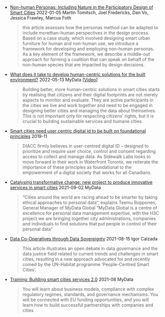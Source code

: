 * [Non-human Personas: Including Nature in the Participatory Design of Smart Cities](http://www.mifav.uniroma2.it/inevent/events/idea2010/doc/50_7.pdf) 2022-01-05 Martin Tomitsch, Joel Fredericks, Dan Vo, Jessica Frawley, Marcus Foth
  > this article assesses how the personas method can be adapted to include morethan-human perspectives in the design process. Based on a case study, which involved designing smart urban furniture for human and non-human use, we introduce a framework for developing and employing non-human personas. As a key element of the framework, we describe a middle-out approach for forming a coalition that can speak on behalf of the non-human species that are impacted by design decisions.
* [What does it take to develop human-centric solutions for the built environment?](https://mydata.org/2022/05/13/built-for-people/) 2022-05-13 MyData [[Video](https://www.youtube.com/watch?v=VCjW0_NAPmQ)]
  > Building better, more human-centric solutions in smart cities starts by realising that citizens and their digital footprints are not merely aspects to monitor and evaluate. They are active participants in the cities we live and work together and need to be engaged in designing better cities and managing the data about themselves. This is not important only for respecting citizens’ rights, but it is crucial to building sustainable services and humane cities.
* [Smart cities need user centric digital id to be built on foundational principles](https://diacc.ca/2019/11/22/smart-cities-need-user-centric-digital-id-to-be-built-on-foundational-principles/) 2019-11
  > DIACC firmly believes in user-centred digital ID – designed to prioritize and require user choice, control and consent regarding access to collect and manage data. As Sidewalk Labs looks to move forward in their work in Waterfront Toronto, we reiterate the importance of these principles as foundational to the empowerment of a digital society that works for all Canadians. 
* [Catalysing transformative change: new project to produce innovative services in smart cities](https://mydata.org/2021/09/02/catalysing-transformative-change-new-project-to-produce-innovative-services-in-smart-cities/) 2021-09-02 MyData
  > “Cities around the world are racing ahead to be smarter by taking ethical approaches to personal data”, explains Teemu Ropponen, General Manager of MyData Global “MyData Global is a centre of excellence for personal data management expertise, with the H3C project we are bringing together city administrations, companies and individuals to find solutions that put people in control of their personal data”
* [Data Co-Operatives through Data Sovereignty](https://www.mdpi.com/2624-6511/4/3/62) 2021-08-15 Igor Calzada
  > This article illustrates an open debate in data governance and the data justice field related to current trends and challenges in smart cities, resulting in a new approach advocated for and recently coined by the UN-Habitat programme ‘People-Centred Smart Cities’.
* [Training: Building smart cities services 2.0](https://oldwww.mydata.org/h3c/) 2021-08 MyData
  > You will learn about business models, compliance with complex regulatory regimes, standards, and governance mechanisms. You will be connected with EU funding opportunities, and you will learn how to build successful partnerships with companies and cities
